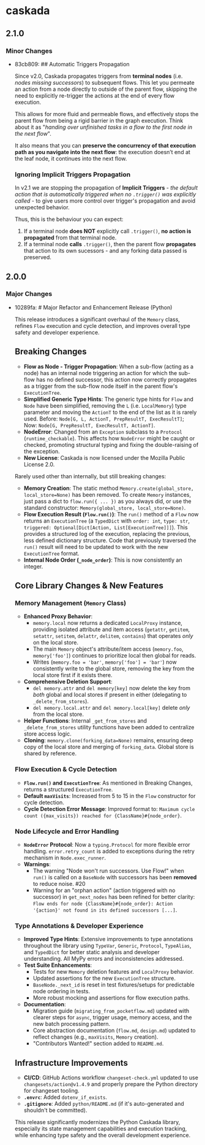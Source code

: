 # caskada

## 2.1.0

### Minor Changes

- 83cb809: ## Automatic Triggers Propagation

  Since v2.0, Caskada propagates triggers from **terminal nodes** (i.e. _nodes missing successors_) to subsequent flows. This let you permeate an action from a node directly to outside of the parent flow, skipping the need to explicitly re-trigger the actions at the end of every flow execution.

  This allows for more fluid and permeable flows, and effectively stops the parent flow from being a rigid barrier in the graph execution.
  Think about it as "_handing over unfinished tasks in a flow to the first node in the next flow_".

  It also means that you can **preserve the concurrency of that execution path as you navigate into the next flow**: the execution doesn’t end at the leaf node, it continues into the next flow.

  ### Ignoring Implicit Triggers Propagation

  In v2.1 we are stopping the propagation of **Implicit Triggers** - _the default action that is automatically triggered when no `.trigger()` was explicitly called_ - to give users more control over trigger's propagation and avoid unexpected behavior.

  Thus, this is the behaviour you can expect:

  1. If a terminal node **does NOT** explicitly call `.trigger()`, **no action is propagated** from that terminal node.
  2. If a terminal node **calls** `.trigger()`, then the parent flow **propagates** that action to its own sucessors - and any forking data passed is preserved.

## 2.0.0

### Major Changes

- 10289fa: # Major Refactor and Enhancement Release (Python)

  This release introduces a significant overhaul of the `Memory` class, refines `Flow` execution and cycle detection, and improves overall type safety and developer experience.

  ## Breaking Changes

  - **Flow as Node - Trigger Propagation**: When a sub-flow (acting as a node) has an internal node triggering an action for which the sub-flow has no defined successor, this action now correctly propagates as a trigger from the sub-flow node itself in the parent flow's `ExecutionTree`.
  - **Simplified Generic Type Hints**: The generic type hints for `Flow` and `Node` have been simplified, removing the `L` (i.e. `LocalMemory`) type parameter and moving the `ActionT` to the end of the list as it is rarely used. Before: `Node[G, L, ActionT, PrepResultT, ExecResultT]`; Now: `Node[G, PrepResultT, ExecResultT, ActionT]`.
  - **NodeError**: Changed from an `Exception` subclass to a `Protocol` (`runtime_checkable`). This affects how `NodeError` might be caught or checked, promoting structural typing and fixing the double-raising of the exception.
  - **New License**: Caskada is now licensed under the Mozilla Public License 2.0.

  Rarely used other than internally, but still breaking changes:

  - **Memory Creation**: The static method `Memory.create(global_store, local_store=None)` has been removed. To create `Memory` instances, just pass a dict to `flow.run({ ... })` as you always did, or use the standard constructor: `Memory(global_store, local_store=None)`.
  - **Flow Execution Result (`Flow.run()`)**: The `run()` method of a `Flow` now returns an `ExecutionTree` (a `TypedDict` with `order: int`, `type: str`, `triggered: Optional[Dict[Action, List[ExecutionTree]]]`). This provides a structured log of the execution, replacing the previous, less defined dictionary structure. Code that previously traversed the `run()` result will need to be updated to work with the new `ExecutionTree` format.
  - **Internal Node Order (`_node_order`)**: This is now consistently an integer.

  ## Core Library Changes & New Features

  ### Memory Management (`Memory` Class)

  - **Enhanced Proxy Behavior**:
    - `memory.local` now returns a dedicated `LocalProxy` instance, providing isolated attribute and item access (`getattr`, `getitem`, `setattr`, `setitem`, `delattr`, `delitem`, `contains`) that operates _only_ on the local store.
    - The main `Memory` object's attribute/item access (`memory.foo`, `memory['foo']`) continues to prioritize local then global for reads.
    - Writes (`memory.foo = 'bar'`, `memory['foo'] = 'bar'`) now consistently write to the global store, removing the key from the local store first if it exists there.
  - **Comprehensive Deletion Support**:
    - `del memory.attr` and `del memory[key]` now delete the key from _both_ global and local stores if present in either (delegating to `_delete_from_stores`).
    - `del memory.local.attr` and `del memory.local[key]` delete _only_ from the local store.
  - **Helper Functions**: Internal `_get_from_stores` and `_delete_from_stores` utility functions have been added to centralize store access logic.
  - **Cloning**: `memory.clone(forking_data=None)` remains, ensuring deep copy of the local store and merging of `forking_data`. Global store is shared by reference.

  ### Flow Execution & Cycle Detection

  - **`Flow.run()` and `ExecutionTree`**: As mentioned in Breaking Changes, returns a structured `ExecutionTree`.
  - **Default `maxVisits`**: Increased from 5 to 15 in the `Flow` constructor for cycle detection.
  - **Cycle Detection Error Message**: Improved format to: `Maximum cycle count ({max_visits}) reached for {ClassName}#{node_order}`.

  ### Node Lifecycle and Error Handling

  - **`NodeError` Protocol**: Now a `typing.Protocol` for more flexible error handling. `error.retry_count` is added to exceptions during the retry mechanism in `Node.exec_runner`.
  - **Warnings**:
    - The warning "Node won't run successors. Use Flow!" when `run()` is called on a `BaseNode` with successors has been **removed** to reduce noise. #20
    - Warning for an "orphan action" (action triggered with no successor) in `get_next_nodes` has been refined for better clarity: `Flow ends for node {ClassName}#{node_order}: Action '{action}' not found in its defined successors [...]`.

  ### Type Annotations & Developer Experience

  - **Improved Type Hints**: Extensive improvements to type annotations throughout the library using `TypeVar`, `Generic`, `Protocol`, `TypeAlias`, and `TypedDict` for better static analysis and developer understanding. All MyPy errors and inconsistencies addressed.
  - **Test Suite Enhancements**:
    - Tests for new `Memory` deletion features and `LocalProxy` behavior.
    - Updated assertions for the new `ExecutionTree` structure.
    - `BaseNode._next_id` is reset in test fixtures/setups for predictable node ordering in tests.
    - More robust mocking and assertions for flow execution paths.
  - **Documentation**:
    - Migration guide (`migrating_from_pocketflow.md`) updated with clearer steps for `async`, trigger usage, memory access, and the new batch processing pattern.
    - Core abstraction documentation (`flow.md`, `design.md`) updated to reflect changes (e.g., `maxVisits`, `Memory` creation).
    - "Contributors Wanted!" section added to `README.md`.

  ## Infrastructure Improvements

  - **CI/CD**: GitHub Actions workflow `changeset-check.yml` updated to use `changesets/action@v1.4.9` and properly prepare the Python directory for changeset tooling.
  - **`.envrc`**: Added `dotenv_if_exists`.
  - **`.gitignore`**: Added `python/README.md` (if it's auto-generated and shouldn't be committed).

  This release significantly modernizes the Python Caskada library, especially its state management capabilities and execution tracking, while enhancing type safety and the overall development experience.
